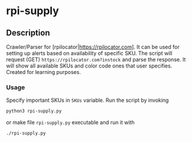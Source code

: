 # rpi-supply

## Description
Crawler/Parser for [rpilocator|https://rpilocator.com]. It can be used for
setting up alerts based on availability of specific SKU.
The script will request (GET) `https://rpilocator.com?instock` and parse the
response. It will show all available SKUs and color code ones that user
specifies.
Created for learning purposes.

### Usage
Specify important SKUs in `SKUs` variable. 
Run the script by invoking
```bash
python3 rpi-supply.py
```
or make file `rpi-supply.py` executable and run it with
```bash
./rpi-supply.py
```